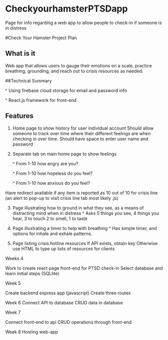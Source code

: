 # CheckyourhamsterPTSDapp
Page for info regarding a web app to allow people to check-in if someone is in distress


#Check Your Hamster Project Plan

## What is it

Web app that allows users to gauge their emotions on a scale, practice breathing,
grounding, and reach out to crisis resources as needed. 

##Technical Summary 

^ Using firebase cloud storage for email and password info

^ React.js framework for front-end

## Features

1. Home page to show history for user individual account
	Should allow someone to track over time where their different
	feelings are when checking in over time. 
	 Should have space to enter user name and password

2. Separate tab on main home page to show feelings

	^ From 1-10 how angry are you?
	
	^ From 1-10 how hopeless do you feel?
	
	^ From 1-10 how anxious do you feel?
	
Have redirect available if any item is reported as 10 out of 10 for crisis line 
(an alert to pop-up to visit crisis line tab most likely .js)


3. Page illustrating how to ground in what they see, as a means of distracting mind when in
distress 
	^ Asks 5 things you see, 4 things you hear, 3 to touch 2 to smell, 1 to taste
	
4. Page illustrating a timer to help with breathing
	^ Has simple timer, and options for inhale and exhale patterns. 
	
5. Page listing crisis hotline resources
	If API exists, obtain key
	Otherwise use HTML to type up lists of resources for clients
	

Weeks 4

Work to create react page front-end for PTSD check-in
Select database and learn initial steps (SQLlite)


Week 5 

Create backend express app (javascript)
Create three routes

Week 6
Connect API to database
CRUD data in database

Week 7 

Connect front-end to api
CRUD operations through front-end

Week 8 
Hosting web-app 